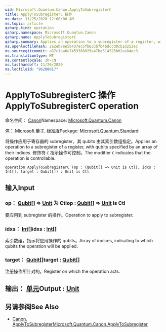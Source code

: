 ```yaml
---
uid: Microsoft.Quantum.Canon.ApplyToSubregisterC
title: ApplyToSubregisterC 操作
ms.date: 11/25/2020 12:00:00 AM
ms.topic: article
qsharp.kind: operation
qsharp.namespace: Microsoft.Quantum.Canon
qsharp.name: ApplyToSubregisterC
qsharp.summary: Applies an operation to a subregister of a register, with qubits specified by an array of their indices. The modifier `C` indicates that the operation is controllable.
ms.openlocfilehash: 2a2eb7ee5b437ec5fb633bfb4bdccd0cb1d253ac
ms.sourcegitcommit: a87c1aa8e7453360025e47ba614f25b02ea84ec3
ms.translationtype: MT
ms.contentlocale: zh-CN
ms.lasthandoff: 11/26/2020
ms.locfileid: "96208017"
---
```

# <a name="applytosubregisterc-operation"></a><span data-ttu-id="6eae6-102">ApplyToSubregisterC 操作</span><span class="sxs-lookup"><span data-stu-id="6eae6-102">ApplyToSubregisterC operation</span></span>

<span data-ttu-id="6eae6-103">命名空间： [Canon](xref:Microsoft.Quantum.Canon)</span><span class="sxs-lookup"><span data-stu-id="6eae6-103">Namespace: [Microsoft.Quantum.Canon](xref:Microsoft.Quantum.Canon)</span></span>

<span data-ttu-id="6eae6-104">包： [Microsoft 量子. 标准版](https://nuget.org/packages/Microsoft.Quantum.Standard)</span><span class="sxs-lookup"><span data-stu-id="6eae6-104">Package: [Microsoft.Quantum.Standard](https://nuget.org/packages/Microsoft.Quantum.Standard)</span></span>


<span data-ttu-id="6eae6-105">将操作应用于寄存器的 subregister，其 qubits 由其索引数组指定。</span><span class="sxs-lookup"><span data-stu-id="6eae6-105">Applies an operation to a subregister of a register, with qubits specified by an array of their indices.</span></span>
<span data-ttu-id="6eae6-106">修饰符 `C` 指示操作可控制。</span><span class="sxs-lookup"><span data-stu-id="6eae6-106">The modifier `C` indicates that the operation is controllable.</span></span>

```qsharp
operation ApplyToSubregisterC (op : (Qubit[] => Unit is Ctl), idxs : Int[], target : Qubit[]) : Unit is Ctl
```


## <a name="input"></a><span data-ttu-id="6eae6-107">输入</span><span class="sxs-lookup"><span data-stu-id="6eae6-107">Input</span></span>

### <a name="op--qubit--unit--is-ctl"></a><span data-ttu-id="6eae6-108">op： [Qubit](xref:microsoft.quantum.lang-ref.qubit)[] => [Unit](xref:microsoft.quantum.lang-ref.unit)  为 Ctl</span><span class="sxs-lookup"><span data-stu-id="6eae6-108">op : [Qubit](xref:microsoft.quantum.lang-ref.qubit)[] => [Unit](xref:microsoft.quantum.lang-ref.unit)  is Ctl</span></span>

<span data-ttu-id="6eae6-109">要应用到 subregister 的操作。</span><span class="sxs-lookup"><span data-stu-id="6eae6-109">Operation to apply to subregister.</span></span>


### <a name="idxs--int"></a><span data-ttu-id="6eae6-110">idxs： [Int](xref:microsoft.quantum.lang-ref.int)[]</span><span class="sxs-lookup"><span data-stu-id="6eae6-110">idxs : [Int](xref:microsoft.quantum.lang-ref.int)[]</span></span>

<span data-ttu-id="6eae6-111">索引数组，指示将应用操作的 qubits。</span><span class="sxs-lookup"><span data-stu-id="6eae6-111">Array of indices, indicating to which qubits the operation will be applied.</span></span>


### <a name="target--qubit"></a><span data-ttu-id="6eae6-112">target： [Qubit](xref:microsoft.quantum.lang-ref.qubit)[]</span><span class="sxs-lookup"><span data-stu-id="6eae6-112">target : [Qubit](xref:microsoft.quantum.lang-ref.qubit)[]</span></span>

<span data-ttu-id="6eae6-113">注册操作所针对的。</span><span class="sxs-lookup"><span data-stu-id="6eae6-113">Register on which the operation acts.</span></span>



## <a name="output--unit"></a><span data-ttu-id="6eae6-114">输出： [单元](xref:microsoft.quantum.lang-ref.unit)</span><span class="sxs-lookup"><span data-stu-id="6eae6-114">Output : [Unit](xref:microsoft.quantum.lang-ref.unit)</span></span>



## <a name="see-also"></a><span data-ttu-id="6eae6-115">另请参阅</span><span class="sxs-lookup"><span data-stu-id="6eae6-115">See Also</span></span>

- [<span data-ttu-id="6eae6-116">Canon. ApplyToSubregister</span><span class="sxs-lookup"><span data-stu-id="6eae6-116">Microsoft.Quantum.Canon.ApplyToSubregister</span></span>](xref:Microsoft.Quantum.Canon.ApplyToSubregister)